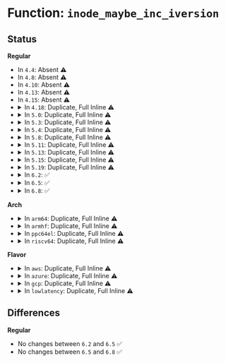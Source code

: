 # Function: <code>inode_maybe_inc_iversion</code>

## Status
<b>Regular</b>
<ul>
<li>
In <code>4.4</code>: Absent ⚠️
</li>
<li>
In <code>4.8</code>: Absent ⚠️
</li>
<li>
In <code>4.10</code>: Absent ⚠️
</li>
<li>
In <code>4.13</code>: Absent ⚠️
</li>
<li>
In <code>4.15</code>: Absent ⚠️
</li>
<li>
<details>
<summary>In <code>4.18</code>: Duplicate, Full Inline ⚠️</summary>

**Collision:** Static Duplication

**Inline:** Full

**Transformation:** False

**Instances:**

```
In fs/inode.c (ffffffff812b89a2)
Location: include/linux/iversion.h:174
Inline: True
Inline callers:
  - fs/inode.c:generic_update_time
```
```
In fs/ext4/inline.c (ffffffff8134c531)
Location: include/linux/iversion.h:174
Inline: True
```
```
In fs/ext4/inode.c (ffffffff81355491)
Location: include/linux/iversion.h:174
Inline: True
Inline callers:
  - fs/ext4/inode.c:ext4_mark_iloc_dirty
  - fs/ext4/inode.c:ext4_setattr
```
```
In fs/ext4/namei.c (ffffffff8136d858)
Location: include/linux/iversion.h:174
Inline: True
Inline callers:
  - fs/ext4/namei.c:ext4_generic_delete_entry
  - fs/ext4/namei.c:add_dirent_to_buf
```
```
In fs/fat/dir.c (ffffffff813a7fc6)
Location: include/linux/iversion.h:174
Inline: True
Inline callers:
  - fs/fat/dir.c:fat_remove_entries
```
```
In fs/fat/inode.c (ffffffff813aed64)
Location: include/linux/iversion.h:174
Inline: True
Inline callers:
  - fs/fat/inode.c:fat_fill_super
  - fs/fat/inode.c:fat_fill_inode
```
```
In fs/fat/namei_vfat.c (ffffffff813b27ee)
Location: include/linux/iversion.h:174
Inline: True
Inline callers:
  - fs/fat/namei_vfat.c:vfat_rename
  - fs/fat/namei_vfat.c:vfat_rename
  - fs/fat/namei_vfat.c:vfat_mkdir
  - fs/fat/namei_vfat.c:vfat_mkdir
  - fs/fat/namei_vfat.c:vfat_create
  - fs/fat/namei_vfat.c:vfat_create
```
</details>
</li>
<li>
<details>
<summary>In <code>5.0</code>: Duplicate, Full Inline ⚠️</summary>

**Collision:** Static Duplication

**Inline:** Full

**Transformation:** False

**Instances:**

```
In fs/inode.c (ffffffff812cdaf2)
Location: include/linux/iversion.h:174
Inline: True
Inline callers:
  - fs/inode.c:generic_update_time
```
```
In fs/ext4/inline.c (ffffffff81364671)
Location: include/linux/iversion.h:174
Inline: True
```
```
In fs/ext4/inode.c (ffffffff8136d7c0)
Location: include/linux/iversion.h:174
Inline: True
Inline callers:
  - fs/ext4/inode.c:ext4_mark_iloc_dirty
  - fs/ext4/inode.c:ext4_setattr
```
```
In fs/ext4/namei.c (ffffffff81385cd8)
Location: include/linux/iversion.h:174
Inline: True
Inline callers:
  - fs/ext4/namei.c:ext4_generic_delete_entry
  - fs/ext4/namei.c:add_dirent_to_buf
```
```
In fs/fat/dir.c (ffffffff813c0db4)
Location: include/linux/iversion.h:174
Inline: True
Inline callers:
  - fs/fat/dir.c:fat_remove_entries
```
```
In fs/fat/inode.c (ffffffff813c7f43)
Location: include/linux/iversion.h:174
Inline: True
Inline callers:
  - fs/fat/inode.c:fat_fill_super
  - fs/fat/inode.c:fat_fill_inode
```
```
In fs/fat/misc.c (ffffffff813c9884)
Location: include/linux/iversion.h:174
Inline: True
```
```
In fs/fat/namei_vfat.c (ffffffff813cbedf)
Location: include/linux/iversion.h:174
Inline: True
Inline callers:
  - fs/fat/namei_vfat.c:vfat_rename
  - fs/fat/namei_vfat.c:vfat_rename
  - fs/fat/namei_vfat.c:vfat_mkdir
  - fs/fat/namei_vfat.c:vfat_mkdir
  - fs/fat/namei_vfat.c:vfat_create
  - fs/fat/namei_vfat.c:vfat_create
```
```
In fs/fuse/dir.c (ffffffff813ddf88)
Location: include/linux/iversion.h:174
Inline: True
Inline callers:
  - fs/fuse/dir.c:fuse_dir_changed
```
</details>
</li>
<li>
<details>
<summary>In <code>5.3</code>: Duplicate, Full Inline ⚠️</summary>

**Collision:** Static Duplication

**Inline:** Full

**Transformation:** False

**Instances:**

```
In fs/inode.c (ffffffff812ea892)
Location: include/linux/iversion.h:198
Inline: True
Inline callers:
  - fs/inode.c:generic_update_time
```
```
In fs/ext4/inline.c (ffffffff8138cf63)
Location: include/linux/iversion.h:198
Inline: True
```
```
In fs/ext4/inode.c (ffffffff81396daa)
Location: include/linux/iversion.h:198
Inline: True
Inline callers:
  - fs/ext4/inode.c:ext4_mark_iloc_dirty
  - fs/ext4/inode.c:ext4_setattr
```
```
In fs/ext4/namei.c (ffffffff813afcb9)
Location: include/linux/iversion.h:198
Inline: True
Inline callers:
  - fs/ext4/namei.c:ext4_generic_delete_entry
  - fs/ext4/namei.c:add_dirent_to_buf
```
```
In fs/fat/dir.c (ffffffff813eb604)
Location: include/linux/iversion.h:198
Inline: True
Inline callers:
  - fs/fat/dir.c:fat_remove_entries
```
```
In fs/fat/inode.c (ffffffff813f2b2c)
Location: include/linux/iversion.h:198
Inline: True
Inline callers:
  - fs/fat/inode.c:fat_fill_super
  - fs/fat/inode.c:fat_fill_inode
```
```
In fs/fat/misc.c (ffffffff813f4422)
Location: include/linux/iversion.h:198
Inline: True
```
```
In fs/fat/namei_vfat.c (ffffffff813f66ee)
Location: include/linux/iversion.h:198
Inline: True
Inline callers:
  - fs/fat/namei_vfat.c:vfat_rename
  - fs/fat/namei_vfat.c:vfat_rename
  - fs/fat/namei_vfat.c:vfat_mkdir
  - fs/fat/namei_vfat.c:vfat_mkdir
  - fs/fat/namei_vfat.c:vfat_create
  - fs/fat/namei_vfat.c:vfat_create
```
```
In fs/fuse/dir.c (ffffffff81409638)
Location: include/linux/iversion.h:198
Inline: True
Inline callers:
  - fs/fuse/dir.c:fuse_dir_changed
```
</details>
</li>
<li>
<details>
<summary>In <code>5.4</code>: Duplicate, Full Inline ⚠️</summary>

**Collision:** Static Duplication

**Inline:** Full

**Transformation:** False

**Instances:**

```
In fs/inode.c (ffffffff812fc2c2)
Location: include/linux/iversion.h:198
Inline: True
Inline callers:
  - fs/inode.c:generic_update_time
```
```
In fs/ext4/inline.c (ffffffff813a59b3)
Location: include/linux/iversion.h:198
Inline: True
```
```
In fs/ext4/inode.c (ffffffff813af7da)
Location: include/linux/iversion.h:198
Inline: True
Inline callers:
  - fs/ext4/inode.c:ext4_mark_iloc_dirty
  - fs/ext4/inode.c:ext4_setattr
```
```
In fs/ext4/namei.c (ffffffff813c8c79)
Location: include/linux/iversion.h:198
Inline: True
Inline callers:
  - fs/ext4/namei.c:ext4_generic_delete_entry
  - fs/ext4/namei.c:add_dirent_to_buf
```
```
In fs/fat/dir.c (ffffffff81404fb4)
Location: include/linux/iversion.h:198
Inline: True
Inline callers:
  - fs/fat/dir.c:fat_remove_entries
```
```
In fs/fat/inode.c (ffffffff8140caed)
Location: include/linux/iversion.h:198
Inline: True
Inline callers:
  - fs/fat/inode.c:fat_fill_super
  - fs/fat/inode.c:fat_fill_inode
```
```
In fs/fat/misc.c (ffffffff8140e2f2)
Location: include/linux/iversion.h:198
Inline: True
```
```
In fs/fat/namei_vfat.c (ffffffff814105be)
Location: include/linux/iversion.h:198
Inline: True
Inline callers:
  - fs/fat/namei_vfat.c:vfat_rename
  - fs/fat/namei_vfat.c:vfat_rename
  - fs/fat/namei_vfat.c:vfat_mkdir
  - fs/fat/namei_vfat.c:vfat_mkdir
  - fs/fat/namei_vfat.c:vfat_create
  - fs/fat/namei_vfat.c:vfat_create
```
```
In fs/fuse/dir.c (ffffffff81422f98)
Location: include/linux/iversion.h:198
Inline: True
Inline callers:
  - fs/fuse/dir.c:fuse_dir_changed
```
</details>
</li>
<li>
<details>
<summary>In <code>5.8</code>: Duplicate, Full Inline ⚠️</summary>

**Collision:** Static Duplication

**Inline:** Full

**Transformation:** False

**Instances:**

```
In fs/inode.c (ffffffff813352b0)
Location: include/linux/iversion.h:198
Inline: True
```
```
In fs/ext4/inline.c (ffffffff813f1903)
Location: include/linux/iversion.h:198
Inline: True
Inline callers:
  - fs/ext4/inline.c:ext4_add_dirent_to_inline
```
```
In fs/ext4/inode.c (ffffffff813fb83a)
Location: include/linux/iversion.h:198
Inline: True
Inline callers:
  - fs/ext4/inode.c:ext4_mark_iloc_dirty
  - fs/ext4/inode.c:ext4_setattr
```
```
In fs/ext4/namei.c (ffffffff81414739)
Location: include/linux/iversion.h:198
Inline: True
Inline callers:
  - fs/ext4/namei.c:ext4_generic_delete_entry
  - fs/ext4/namei.c:add_dirent_to_buf
```
```
In fs/fat/dir.c (ffffffff81452f72)
Location: include/linux/iversion.h:198
Inline: True
Inline callers:
  - fs/fat/dir.c:fat_remove_entries
```
```
In fs/fat/inode.c (ffffffff8145a157)
Location: include/linux/iversion.h:198
Inline: True
Inline callers:
  - fs/fat/inode.c:fat_read_root
  - fs/fat/inode.c:fat_fill_inode
```
```
In fs/fat/misc.c (ffffffff8145c0e6)
Location: include/linux/iversion.h:198
Inline: True
```
```
In fs/fat/namei_vfat.c (ffffffff8145e8cb)
Location: include/linux/iversion.h:198
Inline: True
Inline callers:
  - fs/fat/namei_vfat.c:vfat_rename
  - fs/fat/namei_vfat.c:vfat_rename
  - fs/fat/namei_vfat.c:vfat_mkdir
  - fs/fat/namei_vfat.c:vfat_mkdir
  - fs/fat/namei_vfat.c:vfat_create
  - fs/fat/namei_vfat.c:vfat_create
```
```
In fs/fuse/dir.c (ffffffff814726c8)
Location: include/linux/iversion.h:198
Inline: True
Inline callers:
  - fs/fuse/dir.c:fuse_dir_changed
```
</details>
</li>
<li>
<details>
<summary>In <code>5.11</code>: Duplicate, Full Inline ⚠️</summary>

**Collision:** Static Duplication

**Inline:** Full

**Transformation:** False

**Instances:**

```
In fs/inode.c (ffffffff81340c20)
Location: include/linux/iversion.h:198
Inline: True
```
```
In fs/ext4/inline.c (ffffffff81404423)
Location: include/linux/iversion.h:198
Inline: True
Inline callers:
  - fs/ext4/inline.c:ext4_add_dirent_to_inline
```
```
In fs/ext4/inode.c (ffffffff8140dfb4)
Location: include/linux/iversion.h:198
Inline: True
Inline callers:
  - fs/ext4/inode.c:ext4_mark_iloc_dirty
  - fs/ext4/inode.c:ext4_setattr
```
```
In fs/ext4/namei.c (ffffffff81427d89)
Location: include/linux/iversion.h:198
Inline: True
Inline callers:
  - fs/ext4/namei.c:ext4_generic_delete_entry
  - fs/ext4/namei.c:add_dirent_to_buf
```
```
In fs/fat/dir.c (ffffffff8146f422)
Location: include/linux/iversion.h:198
Inline: True
Inline callers:
  - fs/fat/dir.c:fat_remove_entries
```
```
In fs/fat/inode.c (ffffffff814764a7)
Location: include/linux/iversion.h:198
Inline: True
Inline callers:
  - fs/fat/inode.c:fat_read_root
  - fs/fat/inode.c:fat_fill_inode
```
```
In fs/fat/misc.c (ffffffff81477fe6)
Location: include/linux/iversion.h:198
Inline: True
```
```
In fs/fat/namei_vfat.c (ffffffff8147a59b)
Location: include/linux/iversion.h:198
Inline: True
Inline callers:
  - fs/fat/namei_vfat.c:vfat_rename
  - fs/fat/namei_vfat.c:vfat_rename
  - fs/fat/namei_vfat.c:vfat_mkdir
  - fs/fat/namei_vfat.c:vfat_mkdir
  - fs/fat/namei_vfat.c:vfat_create
  - fs/fat/namei_vfat.c:vfat_create
```
```
In fs/fuse/dir.c (ffffffff8148d038)
Location: include/linux/iversion.h:198
Inline: True
Inline callers:
  - fs/fuse/dir.c:fuse_dir_changed
```
</details>
</li>
<li>
<details>
<summary>In <code>5.13</code>: Duplicate, Full Inline ⚠️</summary>

**Collision:** Static Duplication

**Inline:** Full

**Transformation:** False

**Instances:**

```
In fs/inode.c (ffffffff81347041)
Location: include/linux/iversion.h:198
Inline: True
```
```
In fs/ext4/inline.c (ffffffff8140aa06)
Location: include/linux/iversion.h:198
Inline: True
Inline callers:
  - fs/ext4/inline.c:ext4_add_dirent_to_inline
```
```
In fs/ext4/inode.c (ffffffff81414174)
Location: include/linux/iversion.h:198
Inline: True
Inline callers:
  - fs/ext4/inode.c:ext4_mark_iloc_dirty
  - fs/ext4/inode.c:ext4_setattr
```
```
In fs/ext4/namei.c (ffffffff8142ea00)
Location: include/linux/iversion.h:198
Inline: True
Inline callers:
  - fs/ext4/namei.c:ext4_generic_delete_entry
  - fs/ext4/namei.c:add_dirent_to_buf
```
```
In fs/fat/dir.c (ffffffff814748f2)
Location: include/linux/iversion.h:198
Inline: True
Inline callers:
  - fs/fat/dir.c:fat_remove_entries
```
```
In fs/fat/inode.c (ffffffff8147bf17)
Location: include/linux/iversion.h:198
Inline: True
Inline callers:
  - fs/fat/inode.c:fat_read_root
  - fs/fat/inode.c:fat_fill_inode
```
```
In fs/fat/misc.c (ffffffff8147da7d)
Location: include/linux/iversion.h:198
Inline: True
Inline callers:
  - fs/fat/misc.c:fat_update_time
```
```
In fs/fat/namei_vfat.c (ffffffff8147ffdb)
Location: include/linux/iversion.h:198
Inline: True
Inline callers:
  - fs/fat/namei_vfat.c:vfat_rename
  - fs/fat/namei_vfat.c:vfat_rename
  - fs/fat/namei_vfat.c:vfat_mkdir
  - fs/fat/namei_vfat.c:vfat_mkdir
  - fs/fat/namei_vfat.c:vfat_create
  - fs/fat/namei_vfat.c:vfat_create
```
```
In fs/fuse/dir.c (ffffffff814928b8)
Location: include/linux/iversion.h:198
Inline: True
Inline callers:
  - fs/fuse/dir.c:fuse_dir_changed
```
</details>
</li>
<li>
<details>
<summary>In <code>5.15</code>: Duplicate, Full Inline ⚠️</summary>

**Collision:** Static Duplication

**Inline:** Full

**Transformation:** False

**Instances:**

```
In fs/inode.c (ffffffff81394a71)
Location: include/linux/iversion.h:198
Inline: True
```
```
In fs/ext4/inline.c (ffffffff8145d660)
Location: include/linux/iversion.h:198
Inline: True
Inline callers:
  - fs/ext4/inline.c:ext4_add_dirent_to_inline
```
```
In fs/ext4/inode.c (ffffffff814674d4)
Location: include/linux/iversion.h:198
Inline: True
Inline callers:
  - fs/ext4/inode.c:ext4_mark_iloc_dirty
  - fs/ext4/inode.c:ext4_setattr
```
```
In fs/ext4/namei.c (ffffffff814831a0)
Location: include/linux/iversion.h:198
Inline: True
Inline callers:
  - fs/ext4/namei.c:ext4_generic_delete_entry
  - fs/ext4/namei.c:add_dirent_to_buf
```
```
In fs/fat/dir.c (ffffffff814cb632)
Location: include/linux/iversion.h:198
Inline: True
Inline callers:
  - fs/fat/dir.c:fat_remove_entries
```
```
In fs/fat/inode.c (ffffffff814d3554)
Location: include/linux/iversion.h:198
Inline: True
Inline callers:
  - fs/fat/inode.c:fat_read_root
  - fs/fat/inode.c:fat_fill_inode
```
```
In fs/fat/misc.c (ffffffff814d52fd)
Location: include/linux/iversion.h:198
Inline: True
Inline callers:
  - fs/fat/misc.c:fat_update_time
```
```
In fs/fat/namei_vfat.c (ffffffff814d787b)
Location: include/linux/iversion.h:198
Inline: True
Inline callers:
  - fs/fat/namei_vfat.c:vfat_rename
  - fs/fat/namei_vfat.c:vfat_rename
  - fs/fat/namei_vfat.c:vfat_mkdir
  - fs/fat/namei_vfat.c:vfat_mkdir
  - fs/fat/namei_vfat.c:vfat_create
  - fs/fat/namei_vfat.c:vfat_create
```
```
In fs/fuse/dir.c (ffffffff814ea298)
Location: include/linux/iversion.h:198
Inline: True
Inline callers:
  - fs/fuse/dir.c:fuse_dir_changed
```
</details>
</li>
<li>
<details>
<summary>In <code>5.19</code>: Duplicate, Full Inline ⚠️</summary>

**Collision:** Static Duplication

**Inline:** Full

**Transformation:** False

**Instances:**

```
In fs/inode.c (ffffffff81416d13)
Location: include/linux/iversion.h:198
Inline: True
```
```
In fs/ext4/inline.c (ffffffff814db8c5)
Location: include/linux/iversion.h:198
Inline: True
Inline callers:
  - fs/ext4/inline.c:ext4_add_dirent_to_inline
```
```
In fs/ext4/inode.c (ffffffff814e70e3)
Location: include/linux/iversion.h:198
Inline: True
Inline callers:
  - fs/ext4/inode.c:ext4_mark_iloc_dirty
  - fs/ext4/inode.c:ext4_setattr
```
```
In fs/ext4/namei.c (ffffffff81507c8a)
Location: include/linux/iversion.h:198
Inline: True
Inline callers:
  - fs/ext4/namei.c:ext4_rmdir
  - fs/ext4/namei.c:ext4_generic_delete_entry
  - fs/ext4/namei.c:add_dirent_to_buf
```
```
In fs/fat/dir.c (ffffffff81557bcb)
Location: include/linux/iversion.h:198
Inline: True
Inline callers:
  - fs/fat/dir.c:fat_remove_entries
```
```
In fs/fat/inode.c (ffffffff81560968)
Location: include/linux/iversion.h:198
Inline: True
Inline callers:
  - fs/fat/inode.c:fat_read_root
  - fs/fat/inode.c:fat_fill_inode
```
```
In fs/fat/misc.c (ffffffff81562308)
Location: include/linux/iversion.h:198
Inline: True
Inline callers:
  - fs/fat/misc.c:fat_update_time
```
```
In fs/fat/namei_vfat.c (ffffffff81564ee7)
Location: include/linux/iversion.h:198
Inline: True
Inline callers:
  - fs/fat/namei_vfat.c:vfat_rename
  - fs/fat/namei_vfat.c:vfat_rename
  - fs/fat/namei_vfat.c:vfat_mkdir
  - fs/fat/namei_vfat.c:vfat_mkdir
  - fs/fat/namei_vfat.c:vfat_create
  - fs/fat/namei_vfat.c:vfat_create
```
```
In fs/fuse/dir.c (ffffffff81578e38)
Location: include/linux/iversion.h:198
Inline: True
Inline callers:
  - fs/fuse/dir.c:fuse_dir_changed
```
</details>
</li>
<li>
<details>
<summary>In <code>6.2</code>: ✅</summary>

```c
bool inode_maybe_inc_iversion(struct inode *inode, bool force);
```

**Collision:** Unique Global

**Inline:** No

**Transformation:** False

**Instances:**

```
In fs/libfs.c (ffffffff814b7b60)
Location: fs/libfs.c:1558
Inline: False
Direct callers:
  - mm/shmem.c:shmem_fileattr_set
  - mm/shmem.c:shmem_symlink
  - mm/shmem.c:shmem_rename2
  - mm/shmem.c:shmem_rename2
  - mm/shmem.c:shmem_unlink
  - mm/shmem.c:shmem_link
  - mm/shmem.c:shmem_mknod
  - mm/shmem.c:shmem_fallocate
  - mm/shmem.c:shmem_evict_inode
  - mm/shmem.c:shmem_setattr
  - mm/shmem.c:shmem_setattr
  - mm/shmem.c:shmem_setattr
  - fs/posix_acl.c:simple_set_acl
  - fs/ext4/inline.c:ext4_add_dirent_to_inline
  - fs/ext4/inode.c:ext4_setattr
  - fs/ext4/ioctl.c:__ext4_ioctl
  - fs/ext4/ioctl.c:ext4_ioctl_setproject
  - fs/ext4/ioctl.c:ext4_ioctl_setflags
  - fs/ext4/ioctl.c:swap_inode_boot_loader
  - fs/ext4/namei.c:ext4_rmdir
  - fs/ext4/namei.c:ext4_generic_delete_entry
  - fs/ext4/namei.c:add_dirent_to_buf
  - fs/ext4/xattr.c:ext4_xattr_set_handle
  - fs/fat/dir.c:fat_remove_entries
  - fs/fat/inode.c:fat_fill_super
  - fs/fat/inode.c:fat_fill_inode
  - fs/fat/misc.c:fat_update_time
  - fs/fat/namei_vfat.c:vfat_rename
  - fs/fat/namei_vfat.c:vfat_mkdir
  - fs/fat/namei_vfat.c:vfat_mkdir
  - fs/fat/namei_vfat.c:vfat_create
  - fs/fat/namei_vfat.c:vfat_create
  - fs/fuse/dir.c:fuse_reverse_inval_entry
  - fs/fuse/dir.c:fuse_rename_common
  - fs/fuse/dir.c:fuse_rename_common
  - fs/fuse/dir.c:fuse_rmdir
  - fs/fuse/dir.c:fuse_unlink
```
**Symbols:**

```
ffffffff814b7b60-ffffffff814b7bac: inode_maybe_inc_iversion (STB_GLOBAL)
```
</details>
</li>
<li>
<details>
<summary>In <code>6.5</code>: ✅</summary>

```c
bool inode_maybe_inc_iversion(struct inode *inode, bool force);
```

**Collision:** Unique Global

**Inline:** No

**Transformation:** False

**Instances:**

```
In fs/libfs.c (ffffffff814ec9b0)
Location: fs/libfs.c:1553
Inline: False
Direct callers:
  - mm/shmem.c:shmem_fileattr_set
  - mm/shmem.c:shmem_symlink
  - mm/shmem.c:shmem_rename2
  - mm/shmem.c:shmem_rename2
  - mm/shmem.c:shmem_unlink
  - mm/shmem.c:shmem_link
  - mm/shmem.c:shmem_mknod
  - mm/shmem.c:shmem_fallocate
  - mm/shmem.c:shmem_evict_inode
  - mm/shmem.c:shmem_setattr
  - mm/shmem.c:shmem_setattr
  - mm/shmem.c:shmem_setattr
  - fs/posix_acl.c:simple_set_acl
  - fs/ext4/inline.c:ext4_add_dirent_to_inline
  - fs/ext4/inode.c:ext4_setattr
  - fs/ext4/ioctl.c:__ext4_ioctl
  - fs/ext4/ioctl.c:ext4_ioctl_setproject
  - fs/ext4/ioctl.c:ext4_ioctl_setflags
  - fs/ext4/ioctl.c:swap_inode_boot_loader
  - fs/ext4/namei.c:ext4_rmdir
  - fs/ext4/namei.c:ext4_generic_delete_entry
  - fs/ext4/namei.c:add_dirent_to_buf
  - fs/ext4/xattr.c:ext4_xattr_set_handle
  - fs/ext4/xattr.c:ext4_xattr_set_handle
  - fs/fat/dir.c:fat_remove_entries
  - fs/fat/inode.c:fat_fill_super
  - fs/fat/inode.c:fat_fill_inode
  - fs/fat/misc.c:fat_update_time
  - fs/fat/namei_vfat.c:vfat_rename
  - fs/fat/namei_vfat.c:vfat_mkdir
  - fs/fat/namei_vfat.c:vfat_mkdir
  - fs/fat/namei_vfat.c:vfat_create
  - fs/fat/namei_vfat.c:vfat_create
  - fs/fuse/dir.c:fuse_reverse_inval_entry
  - fs/fuse/dir.c:fuse_rename_common
  - fs/fuse/dir.c:fuse_rename_common
  - fs/fuse/dir.c:fuse_rmdir
  - fs/fuse/dir.c:fuse_unlink
```
**Symbols:**

```
ffffffff814ec9b0-ffffffff814ec9fc: inode_maybe_inc_iversion (STB_GLOBAL)
```
</details>
</li>
<li>
<details>
<summary>In <code>6.8</code>: ✅</summary>

```c
bool inode_maybe_inc_iversion(struct inode *inode, bool force);
```

**Collision:** Unique Global

**Inline:** No

**Transformation:** False

**Instances:**

```
In fs/libfs.c (ffffffff81520900)
Location: fs/libfs.c:1854
Inline: False
Direct callers:
  - mm/shmem.c:shmem_xattr_handler_set
  - mm/shmem.c:shmem_xattr_handler_set
  - mm/shmem.c:shmem_fileattr_set
  - mm/shmem.c:shmem_symlink
  - mm/shmem.c:shmem_rename2
  - mm/shmem.c:shmem_rename2
  - mm/shmem.c:shmem_unlink
  - mm/shmem.c:shmem_link
  - mm/shmem.c:shmem_mknod
  - mm/shmem.c:shmem_fallocate
  - mm/shmem.c:shmem_evict_inode
  - mm/shmem.c:shmem_setattr
  - mm/shmem.c:shmem_setattr
  - mm/shmem.c:shmem_setattr
  - fs/inode.c:inode_update_timestamps
  - fs/posix_acl.c:simple_set_acl
  - fs/ext4/inline.c:ext4_add_dirent_to_inline
  - fs/ext4/inode.c:ext4_setattr
  - fs/ext4/ioctl.c:__ext4_ioctl
  - fs/ext4/ioctl.c:ext4_ioctl_setproject
  - fs/ext4/ioctl.c:ext4_ioctl_setflags
  - fs/ext4/ioctl.c:swap_inode_boot_loader
  - fs/ext4/namei.c:ext4_rmdir
  - fs/ext4/namei.c:ext4_generic_delete_entry
  - fs/ext4/namei.c:add_dirent_to_buf
  - fs/ext4/xattr.c:ext4_xattr_set_handle
  - fs/ext4/xattr.c:ext4_xattr_set_handle
  - fs/fat/dir.c:fat_remove_entries
  - fs/fat/inode.c:fat_fill_super
  - fs/fat/inode.c:fat_fill_inode
  - fs/fat/namei_vfat.c:vfat_rename
  - fs/fat/namei_vfat.c:vfat_mkdir
  - fs/fat/namei_vfat.c:vfat_mkdir
  - fs/fat/namei_vfat.c:vfat_create
  - fs/fat/namei_vfat.c:vfat_create
  - fs/fuse/dir.c:fuse_reverse_inval_entry
  - fs/fuse/dir.c:fuse_rename_common
  - fs/fuse/dir.c:fuse_rename_common
  - fs/fuse/dir.c:fuse_rmdir
  - fs/fuse/dir.c:fuse_unlink
```
**Symbols:**

```
ffffffff81520900-ffffffff8152094c: inode_maybe_inc_iversion (STB_GLOBAL)
```
</details>
</li>
</ul>
<b>Arch</b>
<ul>
<li>
<details>
<summary>In <code>arm64</code>: Duplicate, Full Inline ⚠️</summary>

**Collision:** Static Duplication

**Inline:** Full

**Transformation:** False

**Instances:**

```
In fs/inode.c (ffff8000103ac8b4)
Location: include/linux/iversion.h:198
Inline: True
Inline callers:
  - fs/inode.c:generic_update_time
```
```
In fs/ext4/inline.c (ffff8000104791b4)
Location: include/linux/iversion.h:198
Inline: True
```
```
In fs/ext4/inode.c (ffff800010488e24)
Location: include/linux/iversion.h:198
Inline: True
Inline callers:
  - fs/ext4/inode.c:ext4_setattr
```
```
In fs/ext4/namei.c (ffff8000104a06b4)
Location: include/linux/iversion.h:198
Inline: True
Inline callers:
  - fs/ext4/namei.c:ext4_generic_delete_entry
  - fs/ext4/namei.c:add_dirent_to_buf
```
```
In fs/fat/dir.c (ffff8000104e5cf0)
Location: include/linux/iversion.h:198
Inline: True
Inline callers:
  - fs/fat/dir.c:fat_remove_entries
```
```
In fs/fat/inode.c (ffff8000104ed738)
Location: include/linux/iversion.h:198
Inline: True
Inline callers:
  - fs/fat/inode.c:fat_fill_super
  - fs/fat/inode.c:fat_fill_inode
```
```
In fs/fat/misc.c (ffff8000104eee60)
Location: include/linux/iversion.h:198
Inline: True
```
```
In fs/fat/namei_vfat.c (ffff8000104f19b8)
Location: include/linux/iversion.h:198
Inline: True
Inline callers:
  - fs/fat/namei_vfat.c:vfat_rename
  - fs/fat/namei_vfat.c:vfat_rename
  - fs/fat/namei_vfat.c:vfat_mkdir
  - fs/fat/namei_vfat.c:vfat_mkdir
  - fs/fat/namei_vfat.c:vfat_create
  - fs/fat/namei_vfat.c:vfat_create
```
```
In fs/fuse/dir.c (ffff8000105069f8)
Location: include/linux/iversion.h:198
Inline: True
Inline callers:
  - fs/fuse/dir.c:fuse_dir_changed
```
</details>
</li>
<li>
<details>
<summary>In <code>armhf</code>: Duplicate, Full Inline ⚠️</summary>

**Collision:** Static Duplication

**Inline:** Full

**Transformation:** False

**Instances:**

```
In fs/inode.c (c058db2c)
Location: include/linux/iversion.h:198
Inline: True
Inline callers:
  - fs/inode.c:generic_update_time
```
```
In fs/ext4/inline.c (c063aec4)
Location: include/linux/iversion.h:198
Inline: True
Inline callers:
  - fs/ext4/inline.c:ext4_add_dirent_to_inline
```
```
In fs/ext4/inode.c (c0645854)
Location: include/linux/iversion.h:198
Inline: True
Inline callers:
  - fs/ext4/inode.c:ext4_mark_iloc_dirty
  - fs/ext4/inode.c:ext4_setattr
```
```
In fs/ext4/namei.c (c06627d8)
Location: include/linux/iversion.h:198
Inline: True
Inline callers:
  - fs/ext4/namei.c:ext4_generic_delete_entry
  - fs/ext4/namei.c:add_dirent_to_buf
```
```
In fs/fat/dir.c (c06a2f84)
Location: include/linux/iversion.h:198
Inline: True
Inline callers:
  - fs/fat/dir.c:fat_remove_entries
```
```
In fs/fat/inode.c (c06ab4b4)
Location: include/linux/iversion.h:198
Inline: True
Inline callers:
  - fs/fat/inode.c:fat_fill_super
  - fs/fat/inode.c:fat_fill_inode
```
```
In fs/fat/misc.c (c06ac988)
Location: include/linux/iversion.h:198
Inline: True
```
```
In fs/fat/namei_vfat.c (c06af484)
Location: include/linux/iversion.h:198
Inline: True
Inline callers:
  - fs/fat/namei_vfat.c:vfat_rename
  - fs/fat/namei_vfat.c:vfat_rename
  - fs/fat/namei_vfat.c:vfat_mkdir
  - fs/fat/namei_vfat.c:vfat_mkdir
  - fs/fat/namei_vfat.c:vfat_create
  - fs/fat/namei_vfat.c:vfat_create
```
```
In fs/fuse/dir.c (c06c49f4)
Location: include/linux/iversion.h:198
Inline: True
Inline callers:
  - fs/fuse/dir.c:fuse_reverse_inval_entry
  - fs/fuse/dir.c:fuse_rename_common
  - fs/fuse/dir.c:fuse_rename_common
  - fs/fuse/dir.c:fuse_unlink
  - fs/fuse/dir.c:fuse_create_open
```
</details>
</li>
<li>
<details>
<summary>In <code>ppc64el</code>: Duplicate, Full Inline ⚠️</summary>

**Collision:** Static Duplication

**Inline:** Full

**Transformation:** False

**Instances:**

```
In fs/inode.c (c0000000004a8490)
Location: include/linux/iversion.h:198
Inline: True
Inline callers:
  - fs/inode.c:generic_update_time
```
```
In fs/ext4/inline.c (c00000000059bd80)
Location: include/linux/iversion.h:198
Inline: True
```
```
In fs/ext4/inode.c (c0000000005a9374)
Location: include/linux/iversion.h:198
Inline: True
Inline callers:
  - fs/ext4/inode.c:ext4_mark_iloc_dirty
  - fs/ext4/inode.c:ext4_setattr
```
```
In fs/ext4/namei.c (c0000000005ccb30)
Location: include/linux/iversion.h:198
Inline: True
Inline callers:
  - fs/ext4/namei.c:ext4_generic_delete_entry
  - fs/ext4/namei.c:add_dirent_to_buf
```
```
In fs/fat/dir.c (c000000000621124)
Location: include/linux/iversion.h:198
Inline: True
Inline callers:
  - fs/fat/dir.c:fat_remove_entries
```
```
In fs/fat/inode.c (c00000000062c568)
Location: include/linux/iversion.h:198
Inline: True
Inline callers:
  - fs/fat/inode.c:fat_fill_super
  - fs/fat/inode.c:fat_fill_inode
```
```
In fs/fat/misc.c (c00000000062dfe0)
Location: include/linux/iversion.h:198
Inline: True
```
```
In fs/fat/namei_vfat.c (c000000000630d70)
Location: include/linux/iversion.h:198
Inline: True
Inline callers:
  - fs/fat/namei_vfat.c:vfat_rename
  - fs/fat/namei_vfat.c:vfat_rename
  - fs/fat/namei_vfat.c:vfat_mkdir
  - fs/fat/namei_vfat.c:vfat_mkdir
  - fs/fat/namei_vfat.c:vfat_create
  - fs/fat/namei_vfat.c:vfat_create
```
```
In fs/fuse/dir.c (c00000000064bed0)
Location: include/linux/iversion.h:198
Inline: True
Inline callers:
  - fs/fuse/dir.c:fuse_dir_changed
```
</details>
</li>
<li>
<details>
<summary>In <code>riscv64</code>: Duplicate, Full Inline ⚠️</summary>

**Collision:** Static Duplication

**Inline:** Full

**Transformation:** False

**Instances:**

```
In fs/inode.c (ffffffe000271222)
Location: include/linux/iversion.h:198
Inline: True
Inline callers:
  - fs/inode.c:generic_update_time
```
```
In fs/ext4/inline.c (ffffffe0003044d8)
Location: include/linux/iversion.h:198
Inline: True
```
```
In fs/ext4/inode.c (ffffffe00030c6fe)
Location: include/linux/iversion.h:198
Inline: True
Inline callers:
  - fs/ext4/inode.c:ext4_mark_iloc_dirty
  - fs/ext4/inode.c:ext4_setattr
```
```
In fs/ext4/namei.c (ffffffe0003229e6)
Location: include/linux/iversion.h:198
Inline: True
Inline callers:
  - fs/ext4/namei.c:ext4_generic_delete_entry
  - fs/ext4/namei.c:add_dirent_to_buf
```
```
In fs/fat/dir.c (ffffffe000357286)
Location: include/linux/iversion.h:198
Inline: True
Inline callers:
  - fs/fat/dir.c:fat_remove_entries
```
```
In fs/fat/inode.c (ffffffe00035dce2)
Location: include/linux/iversion.h:198
Inline: True
Inline callers:
  - fs/fat/inode.c:fat_fill_super
  - fs/fat/inode.c:fat_fill_inode
```
```
In fs/fat/misc.c (ffffffe00035ef10)
Location: include/linux/iversion.h:198
Inline: True
```
```
In fs/fat/namei_vfat.c (ffffffe00036128e)
Location: include/linux/iversion.h:198
Inline: True
Inline callers:
  - fs/fat/namei_vfat.c:vfat_rename
  - fs/fat/namei_vfat.c:vfat_rename
  - fs/fat/namei_vfat.c:vfat_mkdir
  - fs/fat/namei_vfat.c:vfat_mkdir
  - fs/fat/namei_vfat.c:vfat_create
  - fs/fat/namei_vfat.c:vfat_create
```
```
In fs/fuse/dir.c (ffffffe000372624)
Location: include/linux/iversion.h:198
Inline: True
Inline callers:
  - fs/fuse/dir.c:fuse_dir_changed
```
</details>
</li>
</ul>
<b>Flavor</b>
<ul>
<li>
<details>
<summary>In <code>aws</code>: Duplicate, Full Inline ⚠️</summary>

**Collision:** Static Duplication

**Inline:** Full

**Transformation:** False

**Instances:**

```
In fs/inode.c (ffffffff812f48a2)
Location: include/linux/iversion.h:198
Inline: True
Inline callers:
  - fs/inode.c:generic_update_time
```
```
In fs/ext4/inline.c (ffffffff8139df93)
Location: include/linux/iversion.h:198
Inline: True
```
```
In fs/ext4/inode.c (ffffffff813a7dba)
Location: include/linux/iversion.h:198
Inline: True
Inline callers:
  - fs/ext4/inode.c:ext4_mark_iloc_dirty
  - fs/ext4/inode.c:ext4_setattr
```
```
In fs/ext4/namei.c (ffffffff813c1259)
Location: include/linux/iversion.h:198
Inline: True
Inline callers:
  - fs/ext4/namei.c:ext4_generic_delete_entry
  - fs/ext4/namei.c:add_dirent_to_buf
```
```
In fs/fat/dir.c (ffffffff813fd594)
Location: include/linux/iversion.h:198
Inline: True
Inline callers:
  - fs/fat/dir.c:fat_remove_entries
```
```
In fs/fat/inode.c (ffffffff814050cd)
Location: include/linux/iversion.h:198
Inline: True
Inline callers:
  - fs/fat/inode.c:fat_fill_super
  - fs/fat/inode.c:fat_fill_inode
```
```
In fs/fat/misc.c (ffffffff814068d2)
Location: include/linux/iversion.h:198
Inline: True
```
```
In fs/fat/namei_vfat.c (ffffffff81408b9e)
Location: include/linux/iversion.h:198
Inline: True
Inline callers:
  - fs/fat/namei_vfat.c:vfat_rename
  - fs/fat/namei_vfat.c:vfat_rename
  - fs/fat/namei_vfat.c:vfat_mkdir
  - fs/fat/namei_vfat.c:vfat_mkdir
  - fs/fat/namei_vfat.c:vfat_create
  - fs/fat/namei_vfat.c:vfat_create
```
```
In fs/fuse/dir.c (ffffffff8141b578)
Location: include/linux/iversion.h:198
Inline: True
Inline callers:
  - fs/fuse/dir.c:fuse_dir_changed
```
</details>
</li>
<li>
<details>
<summary>In <code>azure</code>: Duplicate, Full Inline ⚠️</summary>

**Collision:** Static Duplication

**Inline:** Full

**Transformation:** False

**Instances:**

```
In fs/inode.c (ffffffff812e54c2)
Location: include/linux/iversion.h:198
Inline: True
Inline callers:
  - fs/inode.c:generic_update_time
```
```
In fs/ext4/inline.c (ffffffff8138ea23)
Location: include/linux/iversion.h:198
Inline: True
```
```
In fs/ext4/inode.c (ffffffff8139884a)
Location: include/linux/iversion.h:198
Inline: True
Inline callers:
  - fs/ext4/inode.c:ext4_mark_iloc_dirty
  - fs/ext4/inode.c:ext4_setattr
```
```
In fs/ext4/namei.c (ffffffff813b1ce9)
Location: include/linux/iversion.h:198
Inline: True
Inline callers:
  - fs/ext4/namei.c:ext4_generic_delete_entry
  - fs/ext4/namei.c:add_dirent_to_buf
```
```
In fs/fat/dir.c (ffffffff813ee014)
Location: include/linux/iversion.h:198
Inline: True
Inline callers:
  - fs/fat/dir.c:fat_remove_entries
```
```
In fs/fat/inode.c (ffffffff813f5b4d)
Location: include/linux/iversion.h:198
Inline: True
Inline callers:
  - fs/fat/inode.c:fat_fill_super
  - fs/fat/inode.c:fat_fill_inode
```
```
In fs/fat/misc.c (ffffffff813f7352)
Location: include/linux/iversion.h:198
Inline: True
```
```
In fs/fat/namei_vfat.c (ffffffff813f961e)
Location: include/linux/iversion.h:198
Inline: True
Inline callers:
  - fs/fat/namei_vfat.c:vfat_rename
  - fs/fat/namei_vfat.c:vfat_rename
  - fs/fat/namei_vfat.c:vfat_mkdir
  - fs/fat/namei_vfat.c:vfat_mkdir
  - fs/fat/namei_vfat.c:vfat_create
  - fs/fat/namei_vfat.c:vfat_create
```
```
In fs/fuse/dir.c (ffffffff8140bff8)
Location: include/linux/iversion.h:198
Inline: True
Inline callers:
  - fs/fuse/dir.c:fuse_dir_changed
```
</details>
</li>
<li>
<details>
<summary>In <code>gcp</code>: Duplicate, Full Inline ⚠️</summary>

**Collision:** Static Duplication

**Inline:** Full

**Transformation:** False

**Instances:**

```
In fs/inode.c (ffffffff812f26b2)
Location: include/linux/iversion.h:198
Inline: True
Inline callers:
  - fs/inode.c:generic_update_time
```
```
In fs/ext4/inline.c (ffffffff8139b7f3)
Location: include/linux/iversion.h:198
Inline: True
```
```
In fs/ext4/inode.c (ffffffff813a561a)
Location: include/linux/iversion.h:198
Inline: True
Inline callers:
  - fs/ext4/inode.c:ext4_mark_iloc_dirty
  - fs/ext4/inode.c:ext4_setattr
```
```
In fs/ext4/namei.c (ffffffff813be709)
Location: include/linux/iversion.h:198
Inline: True
Inline callers:
  - fs/ext4/namei.c:ext4_generic_delete_entry
  - fs/ext4/namei.c:add_dirent_to_buf
```
```
In fs/fat/dir.c (ffffffff813fa914)
Location: include/linux/iversion.h:198
Inline: True
Inline callers:
  - fs/fat/dir.c:fat_remove_entries
```
```
In fs/fat/inode.c (ffffffff8140244d)
Location: include/linux/iversion.h:198
Inline: True
Inline callers:
  - fs/fat/inode.c:fat_fill_super
  - fs/fat/inode.c:fat_fill_inode
```
```
In fs/fat/misc.c (ffffffff81403c52)
Location: include/linux/iversion.h:198
Inline: True
```
```
In fs/fat/namei_vfat.c (ffffffff81405f1e)
Location: include/linux/iversion.h:198
Inline: True
Inline callers:
  - fs/fat/namei_vfat.c:vfat_rename
  - fs/fat/namei_vfat.c:vfat_rename
  - fs/fat/namei_vfat.c:vfat_mkdir
  - fs/fat/namei_vfat.c:vfat_mkdir
  - fs/fat/namei_vfat.c:vfat_create
  - fs/fat/namei_vfat.c:vfat_create
```
```
In fs/fuse/dir.c (ffffffff81417718)
Location: include/linux/iversion.h:198
Inline: True
Inline callers:
  - fs/fuse/dir.c:fuse_dir_changed
```
</details>
</li>
<li>
<details>
<summary>In <code>lowlatency</code>: Duplicate, Full Inline ⚠️</summary>

**Collision:** Static Duplication

**Inline:** Full

**Transformation:** False

**Instances:**

```
In fs/inode.c (ffffffff81303dc2)
Location: include/linux/iversion.h:198
Inline: True
Inline callers:
  - fs/inode.c:generic_update_time
```
```
In fs/ext4/inline.c (ffffffff813afcb3)
Location: include/linux/iversion.h:198
Inline: True
```
```
In fs/ext4/inode.c (ffffffff813b9d5a)
Location: include/linux/iversion.h:198
Inline: True
Inline callers:
  - fs/ext4/inode.c:ext4_mark_iloc_dirty
  - fs/ext4/inode.c:ext4_setattr
```
```
In fs/ext4/namei.c (ffffffff813d37e9)
Location: include/linux/iversion.h:198
Inline: True
Inline callers:
  - fs/ext4/namei.c:ext4_generic_delete_entry
  - fs/ext4/namei.c:add_dirent_to_buf
```
```
In fs/fat/dir.c (ffffffff81410574)
Location: include/linux/iversion.h:198
Inline: True
Inline callers:
  - fs/fat/dir.c:fat_remove_entries
```
```
In fs/fat/inode.c (ffffffff8141841d)
Location: include/linux/iversion.h:198
Inline: True
Inline callers:
  - fs/fat/inode.c:fat_fill_super
  - fs/fat/inode.c:fat_fill_inode
```
```
In fs/fat/misc.c (ffffffff814198c2)
Location: include/linux/iversion.h:198
Inline: True
```
```
In fs/fat/namei_vfat.c (ffffffff8141bbde)
Location: include/linux/iversion.h:198
Inline: True
Inline callers:
  - fs/fat/namei_vfat.c:vfat_rename
  - fs/fat/namei_vfat.c:vfat_rename
  - fs/fat/namei_vfat.c:vfat_mkdir
  - fs/fat/namei_vfat.c:vfat_mkdir
  - fs/fat/namei_vfat.c:vfat_create
  - fs/fat/namei_vfat.c:vfat_create
```
```
In fs/fuse/dir.c (ffffffff8142e508)
Location: include/linux/iversion.h:198
Inline: True
Inline callers:
  - fs/fuse/dir.c:fuse_dir_changed
```
</details>
</li>
</ul>

## Differences
<b>Regular</b>
<ul>
<li>
No changes between <code>6.2</code> and <code>6.5</code> ✅
</li>
<li>
No changes between <code>6.5</code> and <code>6.8</code> ✅
</li>
</ul>
